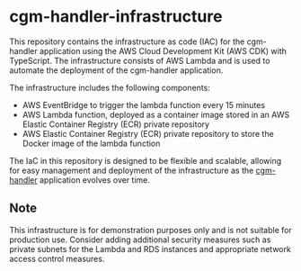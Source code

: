 # cgm-handler-infrastructure
This repository contains the infrastructure as code (IAC) for the cgm-handler application using the AWS Cloud Development Kit (AWS CDK) with TypeScript. The infrastructure consists of AWS Lambda and is used to automate the deployment of the cgm-handler application.

The infrastructure includes the following components:

- AWS EventBridge to trigger the lambda function every 15 minutes
- AWS Lambda function, deployed as a container image stored in an AWS Elastic Container Registry (ECR) private repository
- AWS Elastic Container Registry (ECR) private repository to store the Docker image of the lambda function

The IaC in this repository is designed to be flexible and scalable, allowing for easy management and deployment of the infrastructure as the [cgm-handler](https://github.com/BartekCK/cgm-handler) application evolves over time.

## Note
This infrastructure is for demonstration purposes only and is not suitable for production use. Consider adding additional security measures such as private subnets for the Lambda and RDS instances and appropriate network access control measures.
